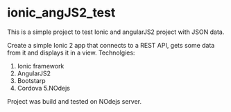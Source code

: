 # ionic_angJS2_test
This is a simple project to test Ionic and angularJS2 project with JSON data.

Create a simple Ionic 2 app that connects to a REST API, gets some data from it and displays it in a view.
Technolgies:
1. Ionic framework
2. AngularJS2
3. Bootstarp
4. Cordova
5.NOdejs

Project was build and tested on NOdejs server.
